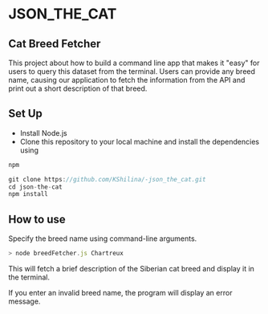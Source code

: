 #  JSON_THE_CAT
## Cat Breed Fetcher
 This project about how to build a command line app that makes it "easy" for users to query this dataset from the terminal. Users can provide any breed name, causing our application to fetch the information from the API and print out a short description of that breed.
## Set Up
- Install Node.js
- Clone this repository to your local machine and install the dependencies using 
```javascript
npm
```
```javascript
git clone https://github.com/KShilina/-json_the_cat.git
cd json-the-cat
npm install
```
## How to use
Specify the breed name using command-line arguments.
```javascript
> node breedFetcher.js Chartreux
```
This will fetch a brief description of the Siberian cat breed and display it in the terminal.

If you enter an invalid breed name, the program will display an error message.
